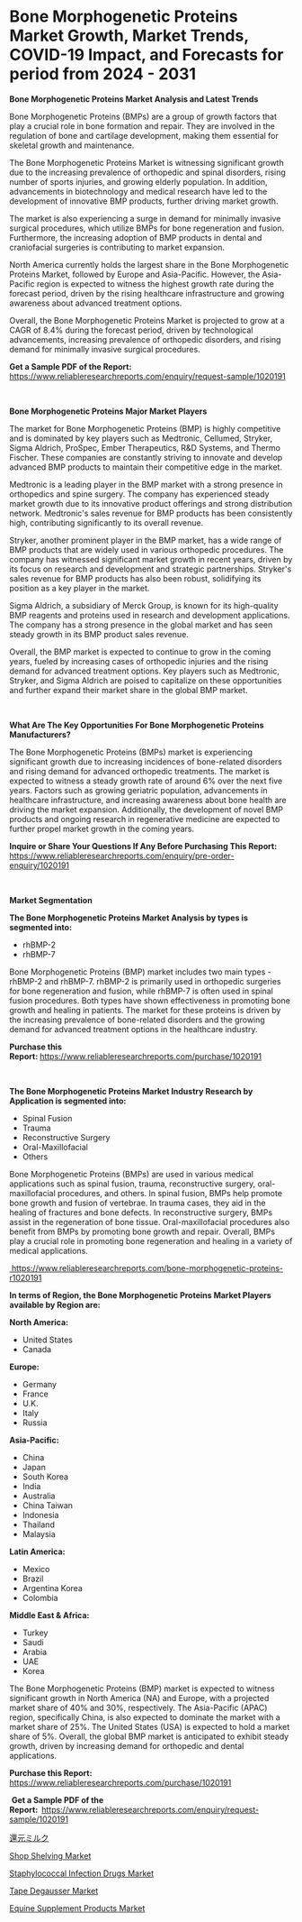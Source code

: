 <p><h1>Bone Morphogenetic Proteins Market Growth, Market Trends, COVID-19 Impact, and Forecasts for period from 2024 - 2031</h1></p><p><strong>Bone Morphogenetic Proteins Market Analysis and Latest Trends</strong></p>
<p><p>Bone Morphogenetic Proteins (BMPs) are a group of growth factors that play a crucial role in bone formation and repair. They are involved in the regulation of bone and cartilage development, making them essential for skeletal growth and maintenance.</p><p>The Bone Morphogenetic Proteins Market is witnessing significant growth due to the increasing prevalence of orthopedic and spinal disorders, rising number of sports injuries, and growing elderly population. In addition, advancements in biotechnology and medical research have led to the development of innovative BMP products, further driving market growth.</p><p>The market is also experiencing a surge in demand for minimally invasive surgical procedures, which utilize BMPs for bone regeneration and fusion. Furthermore, the increasing adoption of BMP products in dental and craniofacial surgeries is contributing to market expansion.</p><p>North America currently holds the largest share in the Bone Morphogenetic Proteins Market, followed by Europe and Asia-Pacific. However, the Asia-Pacific region is expected to witness the highest growth rate during the forecast period, driven by the rising healthcare infrastructure and growing awareness about advanced treatment options.</p><p>Overall, the Bone Morphogenetic Proteins Market is projected to grow at a CAGR of 8.4% during the forecast period, driven by technological advancements, increasing prevalence of orthopedic disorders, and rising demand for minimally invasive surgical procedures.</p></p>
<p><strong>Get a Sample PDF of the Report:&nbsp;</strong> <a href="https://www.reliableresearchreports.com/enquiry/request-sample/1020191">https://www.reliableresearchreports.com/enquiry/request-sample/1020191</a></p>
<p>&nbsp;</p>
<p><strong>Bone Morphogenetic Proteins Major Market Players</strong></p>
<p><p>The market for Bone Morphogenetic Proteins (BMP) is highly competitive and is dominated by key players such as Medtronic, Cellumed, Stryker, Sigma Aldrich, ProSpec, Ember Therapeutics, R&D Systems, and Thermo Fischer. These companies are constantly striving to innovate and develop advanced BMP products to maintain their competitive edge in the market.</p><p>Medtronic is a leading player in the BMP market with a strong presence in orthopedics and spine surgery. The company has experienced steady market growth due to its innovative product offerings and strong distribution network. Medtronic's sales revenue for BMP products has been consistently high, contributing significantly to its overall revenue.</p><p>Stryker, another prominent player in the BMP market, has a wide range of BMP products that are widely used in various orthopedic procedures. The company has witnessed significant market growth in recent years, driven by its focus on research and development and strategic partnerships. Stryker's sales revenue for BMP products has also been robust, solidifying its position as a key player in the market.</p><p>Sigma Aldrich, a subsidiary of Merck Group, is known for its high-quality BMP reagents and proteins used in research and development applications. The company has a strong presence in the global market and has seen steady growth in its BMP product sales revenue.</p><p>Overall, the BMP market is expected to continue to grow in the coming years, fueled by increasing cases of orthopedic injuries and the rising demand for advanced treatment options. Key players such as Medtronic, Stryker, and Sigma Aldrich are poised to capitalize on these opportunities and further expand their market share in the global BMP market.</p></p>
<p>&nbsp;</p>
<p><strong>What Are The Key Opportunities For Bone Morphogenetic Proteins Manufacturers?</strong></p>
<p><p>The Bone Morphogenetic Proteins (BMPs) market is experiencing significant growth due to increasing incidences of bone-related disorders and rising demand for advanced orthopedic treatments. The market is expected to witness a steady growth rate of around 6% over the next five years. Factors such as growing geriatric population, advancements in healthcare infrastructure, and increasing awareness about bone health are driving the market expansion. Additionally, the development of novel BMP products and ongoing research in regenerative medicine are expected to further propel market growth in the coming years.</p></p>
<p><strong>Inquire or Share Your Questions If Any Before Purchasing This Report:</strong> <a href="https://www.reliableresearchreports.com/enquiry/pre-order-enquiry/1020191">https://www.reliableresearchreports.com/enquiry/pre-order-enquiry/1020191</a></p>
<p>&nbsp;</p>
<p><strong>Market Segmentation</strong></p>
<p><strong>The Bone Morphogenetic Proteins Market Analysis by types is segmented into:</strong></p>
<p><ul><li>rhBMP-2</li><li>rhBMP-7</li></ul></p>
<p><p>Bone Morphogenetic Proteins (BMP) market includes two main types - rhBMP-2 and rhBMP-7. rhBMP-2 is primarily used in orthopedic surgeries for bone regeneration and fusion, while rhBMP-7 is often used in spinal fusion procedures. Both types have shown effectiveness in promoting bone growth and healing in patients. The market for these proteins is driven by the increasing prevalence of bone-related disorders and the growing demand for advanced treatment options in the healthcare industry.</p></p>
<p><strong>Purchase this Report:&nbsp;</strong><a href="https://www.reliableresearchreports.com/purchase/1020191">https://www.reliableresearchreports.com/purchase/1020191</a></p>
<p>&nbsp;</p>
<p><strong>The Bone Morphogenetic Proteins Market Industry Research by Application is segmented into:</strong></p>
<p><ul><li>Spinal Fusion</li><li>Trauma</li><li>Reconstructive Surgery</li><li>Oral-Maxillofacial</li><li>Others</li></ul></p>
<p><p>Bone Morphogenetic Proteins (BMPs) are used in various medical applications such as spinal fusion, trauma, reconstructive surgery, oral-maxillofacial procedures, and others. In spinal fusion, BMPs help promote bone growth and fusion of vertebrae. In trauma cases, they aid in the healing of fractures and bone defects. In reconstructive surgery, BMPs assist in the regeneration of bone tissue. Oral-maxillofacial procedures also benefit from BMPs by promoting bone growth and repair. Overall, BMPs play a crucial role in promoting bone regeneration and healing in a variety of medical applications.</p></p>
<p><a href="https://www.reliableresearchreports.com/bone-morphogenetic-proteins-r1020191">&nbsp;https://www.reliableresearchreports.com/bone-morphogenetic-proteins-r1020191</a></p>
<p><strong>In terms of Region, the Bone Morphogenetic Proteins Market Players available by Region are:</strong></p>
<p>
    <p> <strong> North America: </strong>
        <ul>
            <li>United States</li>
            <li>Canada</li>
        </ul>
        </p> 
    <p> <strong> Europe: </strong>
        <ul>
            <li>Germany</li>
            <li>France</li>
            <li>U.K.</li>
            <li>Italy</li>
            <li>Russia</li>
        </ul>
        </p> 
    <p> <strong> Asia-Pacific: </strong>
        <ul>
            <li>China</li>
            <li>Japan</li>
            <li>South Korea</li>
            <li>India</li>
            <li>Australia</li>
            <li>China Taiwan</li>
            <li>Indonesia</li>
            <li>Thailand</li>
            <li>Malaysia</li>
        </ul>
        </p> 
    <p> <strong> Latin America: </strong>
        <ul>
            <li>Mexico</li>
            <li>Brazil</li>
            <li>Argentina Korea</li>
            <li>Colombia</li>
        </ul>
        </p> 
    <p> <strong> Middle East & Africa: </strong>
        <ul>
            <li>Turkey</li>
            <li>Saudi</li>
            <li>Arabia</li>
            <li>UAE</li>
            <li>Korea</li>
        </ul>
    </p>
    </p>
<p><p>The Bone Morphogenetic Proteins (BMP) market is expected to witness significant growth in North America (NA) and Europe, with a projected market share of 40% and 30%, respectively. The Asia-Pacific (APAC) region, specifically China, is also expected to dominate the market with a market share of 25%. The United States (USA) is expected to hold a market share of 5%. Overall, the global BMP market is anticipated to exhibit steady growth, driven by increasing demand for orthopedic and dental applications.</p></p>
<p><strong>Purchase this Report: </strong><a href="https://www.reliableresearchreports.com/purchase/1020191">https://www.reliableresearchreports.com/purchase/1020191</a></p>
<p>&nbsp;<strong>Get a Sample PDF of the Report:&nbsp;&nbsp;</strong><a href="https://www.reliableresearchreports.com/enquiry/request-sample/1020191">https://www.reliableresearchreports.com/enquiry/request-sample/1020191</a></p>
<p><strong></strong></p>
<p><p><a href="https://github.com/VinceMarvin1/Market-Research-Report-List-1/blob/main/632464358409.md">還元ミルク</a></p><p><a href="https://www.linkedin.com/pulse/shop-shelving-market-analysis-sze-forecasted-period-from-ntvxf">Shop Shelving Market</a></p><p><a href="https://github.com/IzaiahBartell/Market-Research-Report-List-1/blob/main/staphylococcal-infection-drugs-market.md">Staphylococcal Infection Drugs Market</a></p><p><a href="https://www.linkedin.com/pulse/tape-degausser-market-key-successful-business-strategy-forecast-5yphe">Tape Degausser Market</a></p><p><a href="https://github.com/biheemgalvinlouises6hokrh3h/Market-Research-Report-List-2/blob/main/equine-supplement-products-market.md">Equine Supplement Products Market</a></p></p>